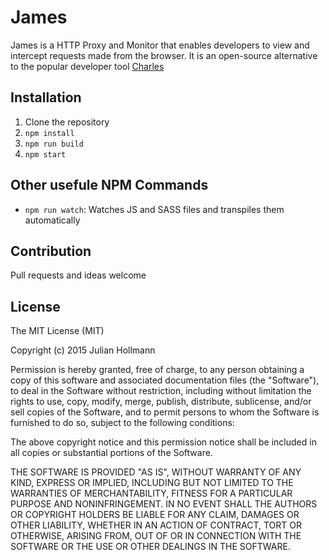 # James

James is a HTTP Proxy and Monitor that enables developers to view and intercept requests made from the browser.
It is an open-source alternative to the popular developer tool [Charles](http://www.charlesproxy.com/)

## Installation

 1. Clone the repository
 2. `npm install`
 3. `npm run build`
 4. `npm start`
 
## Other usefule NPM Commands

- `npm run watch`: Watches JS and SASS files and transpiles them automatically

## Contribution
Pull requests and ideas welcome

## License
The MIT License (MIT)

Copyright (c) 2015 Julian Hollmann

Permission is hereby granted, free of charge, to any person obtaining a copy of this software and associated documentation files (the "Software"), to deal in the Software without restriction, including without limitation the rights to use, copy, modify, merge, publish, distribute, sublicense, and/or sell copies of the Software, and to permit persons to whom the Software is furnished to do so, subject to the following conditions:

The above copyright notice and this permission notice shall be included in all copies or substantial portions of the Software.

THE SOFTWARE IS PROVIDED "AS IS", WITHOUT WARRANTY OF ANY KIND, EXPRESS OR IMPLIED, INCLUDING BUT NOT LIMITED TO THE WARRANTIES OF MERCHANTABILITY, FITNESS FOR A PARTICULAR PURPOSE AND NONINFRINGEMENT. IN NO EVENT SHALL THE AUTHORS OR COPYRIGHT HOLDERS BE LIABLE FOR ANY CLAIM, DAMAGES OR OTHER LIABILITY, WHETHER IN AN ACTION OF CONTRACT, TORT OR OTHERWISE, ARISING FROM, OUT OF OR IN CONNECTION WITH THE SOFTWARE OR THE USE OR OTHER DEALINGS IN THE SOFTWARE.
